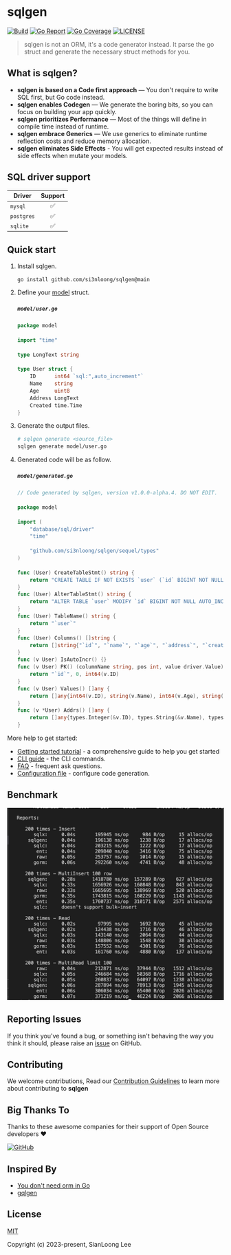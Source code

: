 # sqlgen

[![Build](https://github.com/si3nloong/sqlgen/workflows/test/badge.svg?branch=main)](https://github.com/si3nloong/sqlgen/actions?query=workflow%3Atest)
[![Go Report](https://goreportcard.com/badge/github.com/si3nloong/sqlgen)](https://goreportcard.com/report/github.com/si3nloong/sqlgen)
[![Go Coverage](https://codecov.io/gh/si3nloong/sqlgen/branch/main/graph/badge.svg)](https://codecov.io/gh/si3nloong/sqlgen)
[![LICENSE](https://img.shields.io/github/license/si3nloong/sqlgen)](https://github.com/si3nloong/sqlgen/blob/main/LICENSE)

> sqlgen is not an ORM, it's a code generator instead. It parse the go struct and generate the necessary struct methods for you.

## What is sqlgen?

- **sqlgen is based on a Code first approach** — You don't require to write SQL first, but Go code instead.
- **sqlgen enables Codegen** — We generate the boring bits, so you can focus on building your app quickly.
- **sqlgen prioritizes Performance** — Most of the things will define in compile time instead of runtime.
- **sqlgen embrace Generics** — We use generics to eliminate runtime reflection costs and reduce memory allocation.
- **sqlgen eliminates Side Effects** - You will get expected results instead of side effects when mutate your models.

## SQL driver support

| Driver     | Support |
| ---------- | :-----: |
| `mysql`    |   ✅    |
| `postgres` |   ✅    |
| `sqlite`   |   ✅    |

## Quick start

1.  Install sqlgen.

    ```console
    go install github.com/si3nloong/sqlgen@main
    ```

2.  Define your [model](./docs/MODELS.md) struct.

    <h5 a><strong><code>model/user.go</code></strong></h5>

    ```go
    package model

    import "time"

    type LongText string

    type User struct {
        ID      int64 `sql:",auto_increment"`
        Name    string
        Age     uint8
        Address LongText
        Created time.Time
    }
    ```

3.  Generate the output files.

    ```bash
    # sqlgen generate <source_file>
    sqlgen generate model/user.go
    ```

4.  Generated code will be as follow.

    <h5 a><strong><code>model/generated.go</code></strong></h5>

    ```go
    // Code generated by sqlgen, version v1.0.0-alpha.4. DO NOT EDIT.

    package model

    import (
        "database/sql/driver"
        "time"

        "github.com/si3nloong/sqlgen/sequel/types"
    )

    func (User) CreateTableStmt() string {
        return "CREATE TABLE IF NOT EXISTS `user` (`id` BIGINT NOT NULL AUTO_INCREMENT,`name` VARCHAR(255) NOT NULL,`age` TINYINT UNSIGNED NOT NULL,`address` VARCHAR(255) NOT NULL,`created` DATETIME NOT NULL,PRIMARY KEY (`id`));"
    }
    func (User) AlterTableStmt() string {
        return "ALTER TABLE `user` MODIFY `id` BIGINT NOT NULL AUTO_INCREMENT,MODIFY `name` VARCHAR(255) NOT NULL AFTER `id`,MODIFY `age` TINYINT UNSIGNED NOT NULL AFTER `name`,MODIFY `address` VARCHAR(255) NOT NULL AFTER `age`,MODIFY `created` DATETIME NOT NULL AFTER `address`;"
    }
    func (User) TableName() string {
        return "`user`"
    }
    func (User) Columns() []string {
        return []string{"`id`", "`name`", "`age`", "`address`", "`created`"}
    }
    func (v User) IsAutoIncr() {}
    func (v User) PK() (columnName string, pos int, value driver.Value) {
        return "`id`", 0, int64(v.ID)
    }
    func (v User) Values() []any {
        return []any{int64(v.ID), string(v.Name), int64(v.Age), string(v.Address), time.Time(v.Created)}
    }
    func (v *User) Addrs() []any {
        return []any{types.Integer(&v.ID), types.String(&v.Name), types.Integer(&v.Age), types.String(&v.Address), (*time.Time)(&v.Created)}
    }
    ```

More help to get started:

- [Getting started tutorial](/docs/GET_STARTED.md) - a comprehensive guide to help you get started
- [CLI guide](/docs/CLI.md) - the CLI commands.
- [FAQ](/docs/FAQ.md) - frequent ask questions.
- [Configuration file](/docs/CONFIGURATION.md) - configure code generation.

## Benchmark

<img src="./docs/images/orm_benchmark.jpg" />

## Reporting Issues

If you think you've found a bug, or something isn't behaving the way you think it should, please raise an [issue](https://github.com/si3nloong/sqlgen/issues) on GitHub.

## Contributing

We welcome contributions, Read our [Contribution Guidelines](https://github.com/si3nloong/sqlgen/blob/main/CONTRIBUTING.md) to learn more about contributing to **sqlgen**

## Big Thanks To

Thanks to these awesome companies for their support of Open Source developers ❤

[![GitHub](https://jstools.dev/img/badges/github.svg)](https://github.com/open-source)

## Inspired By

- [You don't need orm in Go](https://medium.com/@enverbisevac/you-dont-need-orm-in-go-9216fb74cdfd)
- [gqlgen](https://github.com/99designs/gqlgen)

## License

[MIT](https://github.com/si3nloong/sqlgen/blob/main/LICENSE)

Copyright (c) 2023-present, SianLoong Lee

